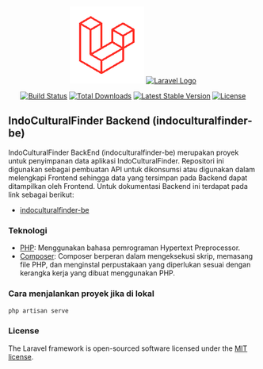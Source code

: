 <p align="center">
    <a href="https://laravel.com" target="_blank"><img src="https://raw.githubusercontent.com/indoculturalfinder/infoculturalfinder-be/main/storage/img/Animation%20-%2017027359851235.gif" width="150" alt="Laravel Logo"></a>
    <a href="https://indoculturalfinder.github.io/" target="_blank"><img src="https://github.com/indoculturalfinder/indoculturalfinder-fe/assets/112412781/463c935b-d0e9-4bae-8b9b-e2829440441a" width="150" alt="Laravel Logo"></a>
</p>

<p align="center">
<a href="https://github.com/laravel/framework/actions"><img src="https://github.com/laravel/framework/workflows/tests/badge.svg" alt="Build Status"></a>
<a href="https://packagist.org/packages/laravel/framework"><img src="https://img.shields.io/packagist/dt/laravel/framework" alt="Total Downloads"></a>
<a href="https://packagist.org/packages/laravel/framework"><img src="https://img.shields.io/packagist/v/laravel/framework" alt="Latest Stable Version"></a>
<a href="https://packagist.org/packages/laravel/framework"><img src="https://img.shields.io/packagist/l/laravel/framework" alt="License"></a>
</p>

## IndoCulturalFinder Backend (indoculturalfinder-be)

IndoCulturalFinder BackEnd (indoculturalfinder-be) merupakan proyek untuk penyimpanan data aplikasi IndoCulturalFinder. Repositori ini digunakan sebagai pembuatan API untuk dikonsumsi atau digunakan dalam melengkapi Frontend sehingga data yang tersimpan pada Backend dapat ditampilkan oleh Frontend. Untuk dokumentasi Backend ini terdapat pada link sebagai berikut:

- [indoculturalfinder-be](https://be.indoculturalfinder.my.id/)

### Teknologi

- [PHP](https://www.php.net/): Menggunakan bahasa pemrograman Hypertext Preprocessor.
- [Composer](https://getcomposer.org/): 
Composer berperan dalam mengeksekusi skrip, memasang file PHP, dan menginstal perpustakaan yang diperlukan sesuai dengan kerangka kerja yang dibuat menggunakan PHP.

### Cara menjalankan proyek jika di lokal

```
php artisan serve
```

### License

The Laravel framework is open-sourced software licensed under the [MIT license](https://opensource.org/licenses/MIT).
